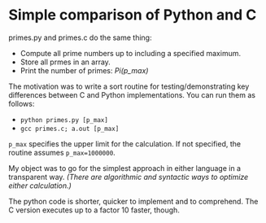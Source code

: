 # Simple comparison of Python and C

primes.py and primes.c do the same thing:
*   Compute all prime numbers up to including a specified maximum.
*   Store all prmes in an array.
*   Print the number of primes: *Pi(p_max)*

The motivation was to write a sort routine for testing/demonstrating key differences between C and Python implementations.
You can run them as follows:
* `python primes.py [p_max]`
* `gcc primes.c; a.out [p_max]`

`p_max` specifies the upper limit for the calculation. If not specified, the routine assumes `p_max=1000000`.

My object was to go for the simplest approach in either language in a transparent way. 
*(There are algorithmic and syntactic ways to optimize either calculation.)*

The python code is shorter, quicker to implement and to comprehend. The C version executes up to a factor 10 faster, though.
